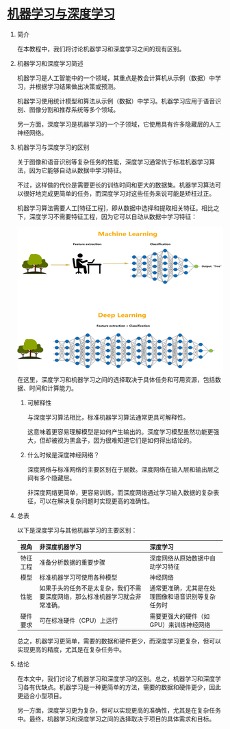 # [机器学习与深度学习](https://www.baeldung.com/cs/machine-learning-vs-deep-learning)

1. 简介

    在本教程中，我们将讨论机器学习和深度学习之间的现有区别。

2. 机器学习和深度学习简述

    机器学习是人工智能中的一个领域，其重点是教会计算机从示例（数据）中学习，并根据学习结果做出决策或预测。

    机器学习使用统计模型和算法从示例（数据）中学习。机器学习应用于语音识别、图像分割和推荐系统等多个领域。

    另一方面，深度学习是机器学习的一个子领域，它使用具有许多隐藏层的人工神经网络。

3. 机器学习与深度学习的区别

    关于图像和语音识别等复杂任务的性能，深度学习通常优于标准机器学习算法，因为它能够自动从数据中学习特征。

    不过，这样做的代价是需要更长的训练时间和更大的数据集。机器学习算法可以很好地完成更简单的任务，而深度学习对这些任务来说可能是矫枉过正。

    机器学习算法需要人工[特征工程]，即从数据中选择和提取相关特征。相比之下，深度学习不需要特征工程，因为它可以自动从数据中学习特征：

    ![机器学习和深度学习在特征提取方面的简单区别](pic/Machine-Learning-vs-Deep-Learning1.png)
    在这里，深度学习和机器学习之间的选择取决于具体任务和可用资源，包括数据、时间和计算能力。

    1. 可解释性

        与深度学习算法相比，标准机器学习算法通常更具可解释性。

        这意味着更容易理解模型是如何产生输出的。深度学习模型虽然功能更强大，但却被视为黑盒子，因为很难知道它们是如何得出结论的。

    2. 什么时候是深度神经网络？

        深度网络与标准网络的主要区别在于层数。深度网络在输入层和输出层之间有多个隐藏层。

        非深度网络更简单，更容易训练，而深度网络通过学习输入数据的复杂表征，可以在解决复杂问题时实现更高的准确性。

4. 总表

    以下是深度学习与其他机器学习的主要区别：

    | 视角   | 非深度机器学习                                | 深度学习                      |
    |------|----------------------------------------|---------------------------|
    | 特征工程 | 准备分析数据的重要步骤                            | 深度网络从原始数据中自动学习特征          |
    | 模型   | 标准机器学习可使用各种模型                          | 神经网络                      |
    | 性能   | 如果手头的任务不是太复杂，我们不需要深度网络，那么标准机器学习就会非常准确。 | 通常更准确，尤其是在处理图像和语音识别等复杂任务时 |
    | 硬件要求 | 可在标准硬件（CPU）上运行                         | 需要更强大的硬件（如 GPU）来训练神经网络    |

    总之，机器学习更简单，需要的数据和硬件更少，而深度学习更复杂，但可以实现更高的精度，尤其是在复杂任务中。

5. 结论

    在本文中，我们讨论了机器学习和深度学习的区别。总之，机器学习和深度学习各有优缺点。机器学习是一种更简单的方法，需要的数据和硬件更少，因此更适合小型项目。

    另一方面，深度学习更为复杂，但可以实现更高的准确性，尤其是在复杂任务中。最终，机器学习和深度学习之间的选择取决于项目的具体需求和目标。
